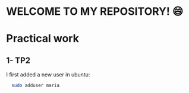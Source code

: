 # WELCOME TO MY REPOSITORY! 😄

# Practical work
## 1- TP2

I first added a new user in ubuntu:
```bash
  sudo adduser maria
```
